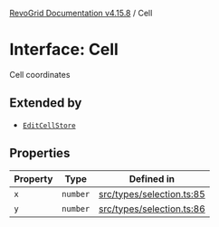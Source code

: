 [RevoGrid Documentation v4.15.8](README.md) / Cell

# Interface: Cell

Cell coordinates

## Extended by

- [`EditCellStore`](Interface.EditCellStore.md)

## Properties

| Property | Type | Defined in |
| ------ | ------ | ------ |
| `x` | `number` | [src/types/selection.ts:85](https://github.com/revolist/revogrid/blob/2ac43d2713c9d394ff33675f959c6432bf5aa023/src/types/selection.ts#L85) |
| `y` | `number` | [src/types/selection.ts:86](https://github.com/revolist/revogrid/blob/2ac43d2713c9d394ff33675f959c6432bf5aa023/src/types/selection.ts#L86) |
